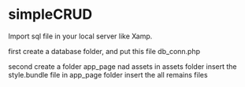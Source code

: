 # simpleCRUD
Import sql file in your local server like Xamp.

first create a database folder, and put this file db_conn.php

second create a folder app_page nad assets
in assets folder insert the style.bundle file 
in app_page folder insert the all remains files
